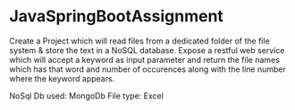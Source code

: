 # JavaSpringBootAssignment

Create a Project which will read files from a dedicated folder of the file system & store the text in a NoSQL database.
Expose a restful web service which will accept a keyword as input parameter and return the file names which has that word and number of occurences along with the line number where the keyword appears.

NoSql Db used: MongoDb
File type: Excel
